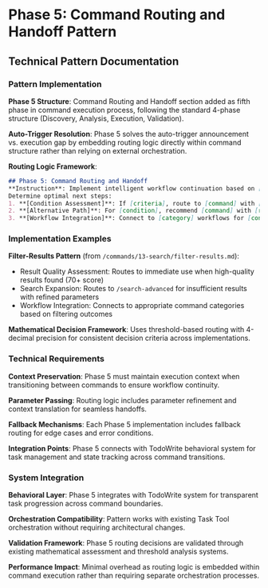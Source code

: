 # Phase 5: Command Routing and Handoff Pattern

## Technical Pattern Documentation

### Pattern Implementation

**Phase 5 Structure**: Command Routing and Handoff section added as fifth phase in command execution process, following the standard 4-phase structure (Discovery, Analysis, Execution, Validation).

**Auto-Trigger Resolution**: Phase 5 solves the auto-trigger announcement vs. execution gap by embedding routing logic directly within command structure rather than relying on external orchestration.

**Routing Logic Framework**:
```markdown
## Phase 5: Command Routing and Handoff
**Instruction**: Implement intelligent workflow continuation based on [context] results and user context.
Determine optimal next steps:
1. **[Condition Assessment]**: If [criteria], route to [command] with [parameters]...
2. **[Alternative Path]**: For [condition], recommend [command] with [refined parameters]...
3. **[Workflow Integration]**: Connect to [category] workflows for [continuation pattern]...
```

### Implementation Examples

**Filter-Results Pattern** (from `/commands/13-search/filter-results.md`):
- Result Quality Assessment: Routes to immediate use when high-quality results found (70+ score)
- Search Expansion: Routes to `/search-advanced` for insufficient results with refined parameters
- Workflow Integration: Connects to appropriate command categories based on filtering outcomes

**Mathematical Decision Framework**: Uses threshold-based routing with 4-decimal precision for consistent decision criteria across implementations.

### Technical Requirements

**Context Preservation**: Phase 5 must maintain execution context when transitioning between commands to ensure workflow continuity.

**Parameter Passing**: Routing logic includes parameter refinement and context translation for seamless handoffs.

**Fallback Mechanisms**: Each Phase 5 implementation includes fallback routing for edge cases and error conditions.

**Integration Points**: Phase 5 connects with TodoWrite behavioral system for task management and state tracking across command transitions.

### System Integration

**Behavioral Layer**: Phase 5 integrates with TodoWrite system for transparent task progression across command boundaries.

**Orchestration Compatibility**: Pattern works with existing Task Tool orchestration without requiring architectural changes.

**Validation Framework**: Phase 5 routing decisions are validated through existing mathematical assessment and threshold analysis systems.

**Performance Impact**: Minimal overhead as routing logic is embedded within command execution rather than requiring separate orchestration processes.